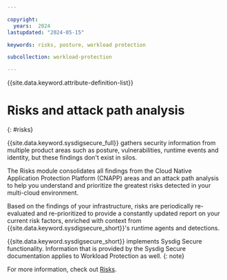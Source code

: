 ```yaml
---

copyright:
  years:  2024
lastupdated: "2024-05-15"

keywords: risks, posture, workload protection

subcollection: workload-protection

---
```


{{site.data.keyword.attribute-definition-list}}

# Risks and attack path analysis
{: #risks}

{{site.data.keyword.sysdigsecure_full}} gathers security information from multiple product areas such as posture, vulnerabilities, runtime events and identity, but these findings don't exist in silos.

The Risks module consolidates all findings from the Cloud Native Application Protection Platform (CNAPP) areas and an attack path analysis to help you understand and prioritize the greatest risks detected in your multi-cloud environment. 

Based on the findings of your infrastructure, risks are periodically re-evaluated and re-prioritized to provide a constantly updated report on your current risk factors, enriched with context from {{site.data.keyword.sysdigsecure_short}}'s runtime agents and detections.

{{site.data.keyword.sysdigsecure_short}} implements Sysdig Secure functionality. Information that is provided by the Sysdig Secure documentation applies to Workload Protection as well.
{: note}

For more information, check out [Risks](https://docs.sysdig.com/en/docs/sysdig-secure/risks/).
